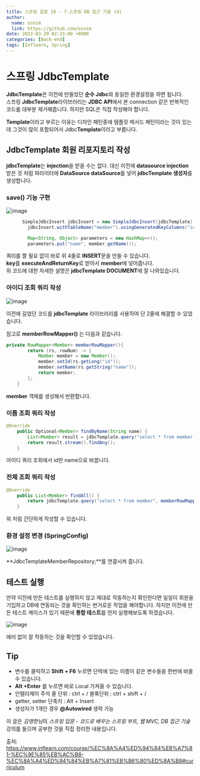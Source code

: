 ```yaml
---
title: 스프링 입문 19 - 7.스프링 DB 접근 기술 (4)
author:
  name: osnim
  link: https://github.com/osnim
date: 2022-03-20 02:33:00 +0900
categories: [Back-end]
tags: [Inflearn, Spring]
---
```


# 스프링 JdbcTemplate

**JdbcTemplate**은 이전에 만들었던 **순수 Jdbc**와 동일한 환경설정을 하면 됩니다. <br>
스프링 **JdbcTemplate**라이브러리는 **JDBC API**에서 본 connection 같은 반복적인 코드를 대부분 제거해줍니다. 하지만 SQL은 직접 작성해야 합니다.<br>

**Template**이라고 부르는 이유는 디자인 패턴중에 템플릿 메서드 패턴이라는 것이 있는데 그것이 많이 포함되어서 Jdbc**Template**이라고 부릅니다.

## JdbcTemplate 회원 리포지토리 작성

**jdbcTemplate**는 **injection**을 받을 수는 없다. 대신 이전에 **datasource injection** 받은 것 처럼 파라미터에 **DataSource dataSource**를 넣어 **jdbcTemplate 생성자**를 생성합니다.

### save() 기능 구현

![image](https://user-images.githubusercontent.com/79408217/159135088-755a0c72-3ca2-41ea-b03a-088c631b8f2e.png)

```java
      SimpleJdbcInsert jdbcInsert = new SimpleJdbcInsert(jdbcTemplate);
        jdbcInsert.withTableName("member").usingGeneratedKeyColumns("id");

        Map<String, Object> parameters = new HashMap<>();
        parameters.put("name", member.getName());
```

쿼리를 짤 필요 없이 바로 위 4줄로 **INSERT**문을 만들 수 있습니다.<br>
**key**를 **executeAndReturnKey**로 받아서 **member**에 넣어줍니다.<br>
위 코드에 대한 자세한 설명은 **jdbcTemplate DOCUMENT**에 잘 나와있습니다.

### 아이디 조회 쿼리 작성

![image](https://user-images.githubusercontent.com/79408217/159135492-28df2513-3abc-49c1-b4b5-0a64fef593ad.png)

이전에 길었던 코드를 **jdbcTemplate** 라이브러리를 사용하여 단 2줄에 해결할 수 있었습니다.

참고로 **memberRowMapper()** 는 다음과 같습니다.

```java
private RowMapper<Member> memberRowMapper(){
        return (rs, rowNum) -> {
            Member member = new Member();
            member.setId(rs.getLong("id"));
            member.setName(rs.getString("name"));
            return member;
        };
    }
```

**member** 객체를 생성해서 반환합니다.

### 이름 조회 쿼리 작성

```java
@Override
    public Optional<Member> findByName(String name) {
        List<Member> result = jdbcTemplate.query("select * from member where name = ?", memberRowMapper(),name);
        return result.stream().findAny();
    }
```

아이디 쿼리 조회에서 id만 name으로 바꿉니다.

### 전체 조회 쿼리 작성

```java
@Override
    public List<Member> findAll() {
        return jdbcTemplate.query("select * from member", memberRowMapper());
    }
```

위 처럼 간단하게 작성할 수 있습니다.

### 환경 설정 변경 (SpringConfig)

![image](https://user-images.githubusercontent.com/79408217/159135364-6275befc-96d1-4228-8abc-89597e57847b.png)

**JdbcTemplateMemberRepository;**를 연결시켜 줍니다.

## 테스트 실행

만약 이전에 만든 테스트를 실행하지 않고 제대로 작동하는지 확인한다면 일일이 회원을 기입하고 DB에 연동되는 것을 확인하는 번거로운 작업을 해야합니다. 하지만 이전에 만든 테스트 케이스가 있기 때문에 **통합 테스트**를 먼저 실행해보도록 하겠습니다.

![image](https://user-images.githubusercontent.com/79408217/159135559-bac0898e-de56-49dd-94a8-4874db190040.png)

에러 없이 잘 작동하는 것을 확인할 수 있었습니다.

## Tip

- 변수를 클릭하고 **Shift + F6** 누르면 단락에 있는 이름이 같은 변수들을 한번에 바꿀 수 있습니다.
- **Alt +Enter** 를 누르면 바로 Local 가져올 수 있습니다.
- 인텔리제이 주석
  줄 단위 : ctrl + /
  블록단위 : ctrl + shift + /
- getter, setter 단축키 : Alt + Insert
- 생성자가 1개인 경우 **@Autowired** 생략 가능

이 글은 *김영한님*의 _스프링 입문 - 코드로 배우는 스프링 부트, 웹 MVC, DB 접근 기술_ 강의를 들으며 공부한 것을 직접 정리한 내용입니다.

출처: <https://www.inflearn.com/course/%EC%8A%A4%ED%94%84%EB%A7%81-%EC%9E%85%EB%AC%B8-%EC%8A%A4%ED%94%84%EB%A7%81%EB%B6%80%ED%8A%B8#curriculum>
